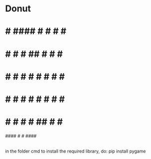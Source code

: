 # Donut
######                             
#     #  ####  #    # #    # ##### 
#     # #    # ##   # #    #   #   
#     # #    # # #  # #    #   #   
#     # #    # #  # # #    #   #   
#     # #    # #   ## #    #   #   
######   ####  #    #  ####    #   


in the folder cmd to install the required library, do: pip install pygame
